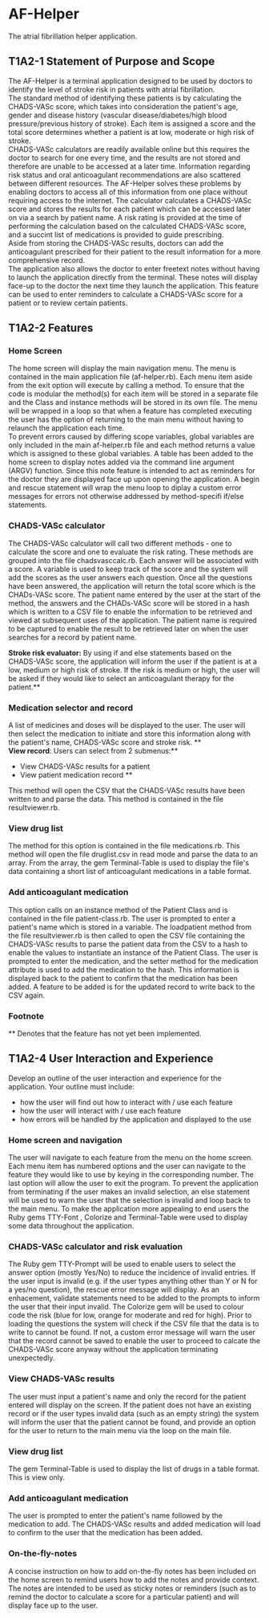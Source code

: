 # AF-Helper #
The atrial fibrillation helper application.

## T1A2-1 Statement of Purpose and Scope ##

The AF-Helper is a terminal application designed to be used by doctors to identify the level of stroke risk in patients with atrial fibrillation.  
The standard method of identifying these patients is by calculating the CHADS-VASc score, which takes into consideration the patient's age, gender and disease history (vascular disease/diabetes/high blood pressure/previous history of stroke). Each item is assigned a score and the total score determines whether a patient is at low, moderate or high risk of stroke.  
CHADS-VASc calculators are readily available online but this requires the doctor to search for one every time, and the results are not stored and therefore are unable to be accessed at a later time. Information regarding risk status and oral anticoagulant recommendations are also scattered between different resources. The AF-Helper solves these problems by enabling doctors to access all of this information from one place without requiring access to the internet. The calculator calculates a CHADS-VASc score and stores the results for each patient which can be accessed later on via a search by patient name. A risk rating is provided at the time of performing the calculation based on the calculated CHADS-VASc score, and a succint list of medications is provided to guide prescribing.  
Aside from storing the CHADS-VASc results, doctors can add the anticoagulant prescribed for their patient to the result information for a more comprehensive record.  
The application also allows the doctor to enter freetext notes without having to launch the application directly from the terminal. These notes will display face-up to the doctor the next time they launch the application. This feature can be used to enter reminders to calculate a CHADS-VASc score for a patient or to review certain patients.


## T1A2-2 Features ##

### Home Screen ###
The home screen will display the main navigation menu. The menu is contained in the main application file (af-helper.rb). Each menu item aside from the exit option will execute by calling a method. To ensure that the code is modular the method(s) for each item will be stored in a separate file and the Class and instance methods will be stored in its own file. The menu will be wrapped in a loop so that when a feature has completed executing the user has the option of returning to the main menu without having to relaunch the application each time.  
To prevent errors caused by differing scope variables, global variables are only included in the main af-helper.rb file and each method returns a value which is assigned to these global variables.
A table has been added to the home screen to display notes added via the command line argument (ARGV) function. Since this note feature is intended to act as reminders for the doctor they are displayed face up upon opening the application.
A begin and rescue statement will wrap the menu loop to diplay a custom error messages for errors not otherwise addressed by method-specifi if/else statements.

### CHADS-VASc calculator ###
The CHADS-VASc calculator will call two different methods - one to calculate the score and one to evaluate the risk rating. These methods are grouped into the file chadsvasccalc.rb. Each answer will be associated with a score. A variable is used to keep track of the score and the system will add the scores as the user answers each question. Once all the questions have been answered, the application will return the total score which is the CHADs-VASc score. The patient name entered by the user at the start of the method, the answers and the CHADs-VASc score will be stored in a hash which is written to a CSV file to enable the information to be retrieved and viewed at subsequent uses of the application. The patient name is required to be captured to enable the result to be retrieved later on when the user searches for a record by patient name.  

**Stroke risk evaluator:** By using if and else statements based on the CHADS-VASc score, the application will inform the user if the patient is at a low, medium or high risk of stroke.  If the risk is medium or high, the user will be asked if they would like to select an anticoagulant therapy for the patient.** 

### Medication selector and record ###
A list of medicines and doses will be displayed to the user. The user will then select the medication to initiate and store this information along with the patient's name, CHADS-VASc score and stroke risk. **  
**View record**: Users can select from 2 submenus:**  
* View CHADS-VASc results for a patient  
* View patient medication record **   

This method will open the CSV that the CHADS-VASc results have been written to and parse the data. 
This method is contained in the file resultviewer.rb.

### View drug list ###

The method for this option is contained in the file medications.rb. This method will open the file druglist.csv in read mode and parse the data to an array. From the array, the gem Terminal-Table is used to display the file's data containing a short list of anticoagulant medications in a table format.

### Add anticoagulant medication ###
This option calls on an instance method of the Patient Class and is contained in the file patient-class.rb.
The user is prompted to enter a patient's name which is stored in a variable.
The loadpatient method from the file resultviewer.rb is then called to open the CSV file containing the CHADS-VASc results to parse the patient data from the CSV to a hash to enable the values to instantiate an instance of the Patient Class. The user is prompted to enter the medication, and the setter method for the medication attribute is used to add the medication to the hash. This information is displayed back to the patient to confirm that the medication has been added. A feature to be added is for the updated record to write back to the CSV again. 

### Footnote ###
** Denotes that the feature has not yet been implemented.

## T1A2-4 User Interaction and Experience ##
Develop an outline of the user interaction and experience for the application.
Your outline must include:
- how the user will find out how to interact with / use each feature
- how the user will interact with / use each feature
- how errors will be handled by the application and displayed to the use

### Home screen and navigation ###
The user will navigate to each feature from the menu on the home screen. Each menu item has numbered options and the user can navigate to the feature they would like to use by keying in the corresponding number. The last option will allow the user to exit the program. To prevent the application from terminating if the user makes an invalid selection, an else statement will be used to warn the user that the selection is invalid and loop back to the main menu. 
To make the application more appealing to end users the Ruby gems TTY-Font , Colorize and Terminal-Table were used to display some data throughout the application.

### CHADS-VASc calculator and risk evaluation ###
The Ruby gem TTY-Prompt will be used to enable users to select the answer option (mostly Yes/No) to reduce the incidence of invalid entries. If the user input is invalid (e.g. if the user types anything other than Y or N for a yes/no question), the rescue error message will display. As an enhacement, validate statements need to be added to the prompts to inform the user that their input invalid. The Colorize gem will be used to colour code the risk (blue for low, orange for moderate and red for high). Prior to loading the questions the system will check if the CSV file that the data is to write to cannot be found. If not, a custom error message will warn the user that the record cannot be saved to enable the user to proceed to calcate the CHADS-VASc score anyway without the application terminating unexpectedly.

### View CHADS-VASc results ###
The user must input a patient's name and only the record for the patient entered will display on the screen. 
If the patient does not have an existing record or if the user types invalid data (such as an empty string) the system will inform the user that the patient cannot be found, and provide an option for the user to return to the main menu via the loop on the main file.

### View drug list ###
The gem Terminal-Table is used to display the list of drugs in a table format. This is view only.

### Add anticoagulant medication ###
The user is prompted to enter the patient's name followed by the medication to add. The CHADS-VASc results and added medication will load to confirm to the user that the medication has been added.

### On-the-fly-notes ### 
A concise instruction on how to add on-the-fly notes has been included on the home screen to remind users how to add the notes and provide context. The notes are intended to be used as sticky notes or reminders (such as to remind the doctor to calculate a score for a particular patient) and will display face up to the user. 





